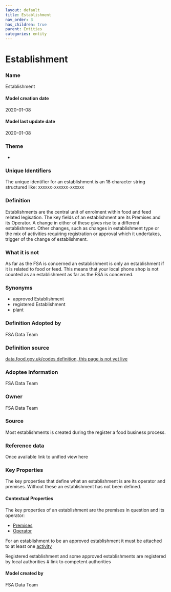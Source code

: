 ```yaml
---
layout: default
title: Establishment
nav_order: 3
has_children: true
parent: Entities
categories: entity
---
```



# Establishment
### Name
Establishment
#### Model creation date
2020-01-08
#### Model last update date
2020-01-08
### Theme
*
### Unique Identifiers
The unique identifier for an establishment is an 18 character string structured like: `XXXXXX-XXXXXX-XXXXXX`
### Definition
Establishments are the central unit of enrolment within food and feed related legisation. The key fields of an establishment are its Premises and its Operator. A change in either of these gives rise to a different establishment. Other changes, such as changes in establishment type or the mix of activities requiring registration or approval which it undertakes, trigger of the change of establishment.

### What it is not
As far as the FSA is concerned an establishment is only an establishment if it is related to food or feed. This means that your local phone shop is not counted as an establishment as far as the FSA is concerned.
### Synonyms
*   approved Establishment
*   registered Establishment
*   plant
### Definition Adopted by
FSA Data Team

### Definition source
[data.food.gov.uk/codes definition, this page is not yet live](https://data.food.gov.uk/codes/business/def/establishment.ttl)
### Adoptee Information
FSA Data Team
### Owner
FSA Data Team
### Source
Most establishments is created during the register a food business process.
### Reference data
Once available link to unified view here
### Key Properties
The key properties that define what an establishment is are its operator and premises. Without these an establishment has not been defined.

#### Contextual Properties
The key properties of an establishment are the premises in question and its operator:
*   [Premises](/model/draft/Premises.md)
*   [Operator](http://www.google.com)

For an establishment to be an approved establishment it must be attached to at least one [activity](/model/draft/Activity.md)

Registered establishment and some approved establishments are registered by local authorities # link to competent authorities
#### Model created by
FSA Data Team
